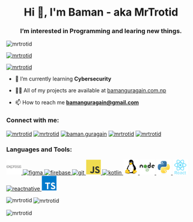 <h1 align="center">Hi 👋, I'm Baman - aka MrTrotid</h1>
<h3 align="center">I’m interested in Programming and learing new things.</h3>

<p align="left"> <img src="https://komarev.com/ghpvc/?username=mrtrotid&label=Profile%20views&color=0e75b6&style=flat" alt="mrtrotid" /> </p>

<p align="left"> <a href="https://github.com/ryo-ma/github-profile-trophy"><img src="https://github-profile-trophy.vercel.app/?username=mrtrotid" alt="mrtrotid" /></a> </p>

<p align="left"> <a href="https://twitter.com/mrtrotid" target="blank"><img src="https://img.shields.io/twitter/follow/mrtrotid?logo=twitter&style=for-the-badge" alt="mrtrotid" /></a> </p>

- 🌱 I’m currently learning **Cybersecurity**

- 👨‍💻 All of my projects are available at [bamanguragain.com.np](bamanguragain.com.np)

- 📫 How to reach me **bamanguragain@gmail.com**

<h3 align="left">Connect with me:</h3>
<p align="left">
<a href="https://twitter.com/mrtrotid" target="blank"><img align="center" src="https://raw.githubusercontent.com/rahuldkjain/github-profile-readme-generator/master/src/images/icons/Social/twitter.svg" alt="mrtrotid" height="30" width="40" /></a>
<a href="https://linkedin.com/in/mrtrotid" target="blank"><img align="center" src="https://raw.githubusercontent.com/rahuldkjain/github-profile-readme-generator/master/src/images/icons/Social/linked-in-alt.svg" alt="mrtrotid" height="30" width="40" /></a>
<a href="https://fb.com/baman.guragain" target="blank"><img align="center" src="https://raw.githubusercontent.com/rahuldkjain/github-profile-readme-generator/master/src/images/icons/Social/facebook.svg" alt="baman.guragain" height="30" width="40" /></a>
<a href="https://instagram.com/mrtrotid" target="blank"><img align="center" src="https://raw.githubusercontent.com/rahuldkjain/github-profile-readme-generator/master/src/images/icons/Social/instagram.svg" alt="mrtrotid" height="30" width="40" /></a>
<a href="https://www.youtube.com/c/mrtrotid" target="blank"><img align="center" src="https://raw.githubusercontent.com/rahuldkjain/github-profile-readme-generator/master/src/images/icons/Social/youtube.svg" alt="mrtrotid" height="30" width="40" /></a>
</p>

<h3 align="left">Languages and Tools:</h3>
<p align="left"> <a href="https://expressjs.com" target="_blank" rel="noreferrer"> <img src="https://raw.githubusercontent.com/devicons/devicon/master/icons/express/express-original-wordmark.svg" alt="express" width="40" height="40"/> </a> <a href="https://www.figma.com/" target="_blank" rel="noreferrer"> <img src="https://www.vectorlogo.zone/logos/figma/figma-icon.svg" alt="figma" width="40" height="40"/> </a> <a href="https://firebase.google.com/" target="_blank" rel="noreferrer"> <img src="https://www.vectorlogo.zone/logos/firebase/firebase-icon.svg" alt="firebase" width="40" height="40"/> </a> <a href="https://git-scm.com/" target="_blank" rel="noreferrer"> <img src="https://www.vectorlogo.zone/logos/git-scm/git-scm-icon.svg" alt="git" width="40" height="40"/> </a> <a href="https://developer.mozilla.org/en-US/docs/Web/JavaScript" target="_blank" rel="noreferrer"> <img src="https://raw.githubusercontent.com/devicons/devicon/master/icons/javascript/javascript-original.svg" alt="javascript" width="40" height="40"/> </a> <a href="https://kotlinlang.org" target="_blank" rel="noreferrer"> <img src="https://www.vectorlogo.zone/logos/kotlinlang/kotlinlang-icon.svg" alt="kotlin" width="40" height="40"/> </a> <a href="https://www.linux.org/" target="_blank" rel="noreferrer"> <img src="https://raw.githubusercontent.com/devicons/devicon/master/icons/linux/linux-original.svg" alt="linux" width="40" height="40"/> </a> <a href="https://nodejs.org" target="_blank" rel="noreferrer"> <img src="https://raw.githubusercontent.com/devicons/devicon/master/icons/nodejs/nodejs-original-wordmark.svg" alt="nodejs" width="40" height="40"/> </a> <a href="https://www.python.org" target="_blank" rel="noreferrer"> <img src="https://raw.githubusercontent.com/devicons/devicon/master/icons/python/python-original.svg" alt="python" width="40" height="40"/> </a> <a href="https://reactjs.org/" target="_blank" rel="noreferrer"> <img src="https://raw.githubusercontent.com/devicons/devicon/master/icons/react/react-original-wordmark.svg" alt="react" width="40" height="40"/> </a> <a href="https://reactnative.dev/" target="_blank" rel="noreferrer"> <img src="https://reactnative.dev/img/header_logo.svg" alt="reactnative" width="40" height="40"/> </a> <a href="https://www.typescriptlang.org/" target="_blank" rel="noreferrer"> <img src="https://raw.githubusercontent.com/devicons/devicon/master/icons/typescript/typescript-original.svg" alt="typescript" width="40" height="40"/> </a> </p>

<p><img align="left" src="https://github-readme-stats.vercel.app/api/top-langs?username=mrtrotid&show_icons=true&locale=en&layout=compact" alt="mrtrotid" /></p>

<p>&nbsp;<img align="center" src="https://github-readme-stats.vercel.app/api?username=mrtrotid&show_icons=true&locale=en" alt="mrtrotid" /></p>

<p><img align="center" src="https://github-readme-streak-stats.herokuapp.com/?user=mrtrotid&" alt="mrtrotid" /></p>

